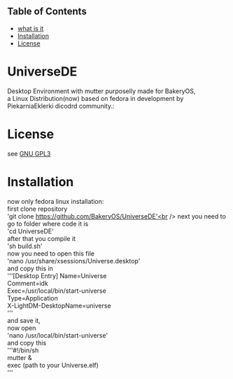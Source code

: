 ## Table of Contents
- [what is it](#UniverseDE)
- [Installation](#installation)
- [License](#license)

# UniverseDE
Desktop Environment with mutter purposelly made for BakeryOS,<br />
a Linux Distribution(now) based on fedora in development by PiekarniaEklerki dicodrd community.:
# License
see [GNU GPL3](LICENSE)
# Installation
now only fedora linux installation:<br />
first clone repository<br />
'git clone https://github.com/BakeryOS/UniverseDE'<br />
next you need to go to folder where code it is <br />
'cd UniverseDE'<br />
after that you compile it <br />
'sh build.sh'<br />
now you need to open this file<br />
'nano /usr/share/xsessions/Universe.desktop'<br />
and copy this in <br />
'''[Desktop Entry]
  Name=Universe<br />
  Comment=idk<br />
  Exec=/usr/local/bin/start-universe<br />
  Type=Application<br />
  X-LightDM-DesktopName=universe<br />
'''<br />
and save it,<br />
now open <br />
'nano /usr/local/bin/start-universe'<br />
and copy this<br />
'''#!/bin/sh<br />
  mutter &<br />
  exec (path to your Universe.elf)<br />
'''

